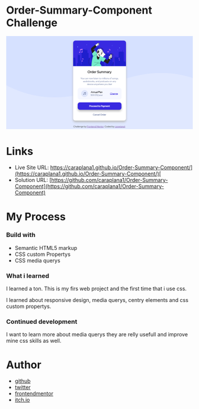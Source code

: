 # Order-Summary-Component Challenge

![Page](https://raw.githubusercontent.com/caraplana1/Order-Summary-Component/main/images/SreenShoot-caraplana1.github.io.png)

# Links

* Live Site URL: [https://caraplana1.github.io/Order-Summary-Component/](https://caraplana1.github.io/Order-Summary-Component/)[
  ](https://caraplana1.github.io/Order-Summary-Component/)
* Solution URL: [https://github.com/caraplana1/Order-Summary-Component](https://github.com/caraplana1/Order-Summary-Component)

# My Process

### Build with

* Semantic HTML5 markup
* CSS custom Propertys
* CSS media querys

### What i learned

I learned a ton. This is my firs web project and the first time that i use css.

I learned about responsive design, media querys, centry elements and css custom propertys.

### Continued development

I want to learn more about media querys they are relly usefull and improve mine css skills as well.

# Author

* [github](https://github.com/caraplana1)
* [twitter](https://twitter.com/caraplana1)
* [frontendmentor](https://www.frontendmentor.io/profile/caraplana1)
* [itch.io](https://caraplana1.itch.io)
